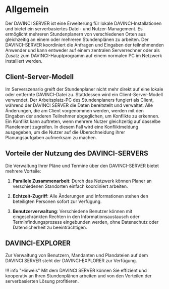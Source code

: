 # Allgemein

Der DAVINCI SERVER ist eine Erweiterung für lokale DAVINCI-Installationen und bietet ein serverbasiertes Datei- und Nutzer-Management. Es ermöglicht mehreren Stundenplanern von verschiedenen Orten aus gleichzeitig an einem oder mehreren Stundenplänen zu arbeiten. Der DAVINCI-SERVER koordiniert die Anfragen und Eingaben der teilnehmenden Anwender und kann entweder auf einem zentralen Serverrechner oder als Zusatz zum DAVINCI-Hauptprogramm auf einem normalen PC im Netzwerk installiert werden.

## Client-Server-Modell

Im Serverszenario greift der Stundenplaner nicht mehr direkt auf eine lokale oder entfernte DAVINCI-Datei zu. Stattdessen wird ein Client-Server-Modell verwendet. Der Arbeitsplatz-PC des Stundenplaners fungiert als Client, während der DAVINCI SERVER die Daten bereitstellt und verwaltet. Alle Änderungen, die am Client vorgenommen werden, werden mit den Eingaben der anderen Teilnehmer abgeglichen, um Konflikte zu erkennen. Ein Konflikt kann auftreten, wenn mehrere Nutzer gleichzeitig auf dasselbe Planelement zugreifen. In diesem Fall wird eine Konfliktmeldung ausgegeben, um die Nutzer auf die Überschneidung ihrer Planungsaufgaben aufmerksam zu machen.

## Vorteile der Nutzung des DAVINCI-SERVERS

Die Verwaltung Ihrer Pläne und Termine über den DAVINCI-SERVER bietet mehrere Vorteile:

1. **Parallele Zusammenarbeit**: Durch das Netzwerk können Planer an verschiedenen Standorten einfach koordiniert arbeiten.

2. **Echtzeit-Zugriff**: Alle Änderungen und Informationen stehen den beteiligten Personen sofort zur Verfügung.

3. **Benutzerverwaltung**: Verschiedene Benutzer können mit eingeschränkten Rechten in den Informationsaustausch oder Terminfindungsprozess eingebunden werden, ohne Datenschutz oder Datensicherheit zu beeinträchtigen.

## DAVINCI-EXPLORER

Zur Verwaltung von Benutzern, Mandanten und Plandateien auf dem DAVINCI SERVER steht der DAVINCI-EXPLORER zur Verfügung.

!!! info "Hinweis"
    Mit dem DAVINCI SERVER können Sie effizient und kooperativ an Ihren Stundenplänen arbeiten und von den Vorteilen der serverbasierten Lösung profitieren.
